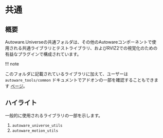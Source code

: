 # 共通

## 概要

Autoware.Universeの共通フォルダは、その他のAutowareコンポーネントで使用される共通ライブラリとテストライブラリ、およびRVIZ2での視覚化のための有益なプラグインで構成されています。

!!! note

このフォルダに記載されているライブラリに加えて、ユーザーは `autoware_tools/common` ドキュメントでアドオンの一部を確認することもできます [ページ](https://autowarefoundation.github.io/autoware_tools/main/common/mission_planner_rviz_plugin/)。

## ハイライト

一般的に使用されるライブラリの一部を示します。

1. `autoware_universe_utils`
2. `autoware_motion_utils`

